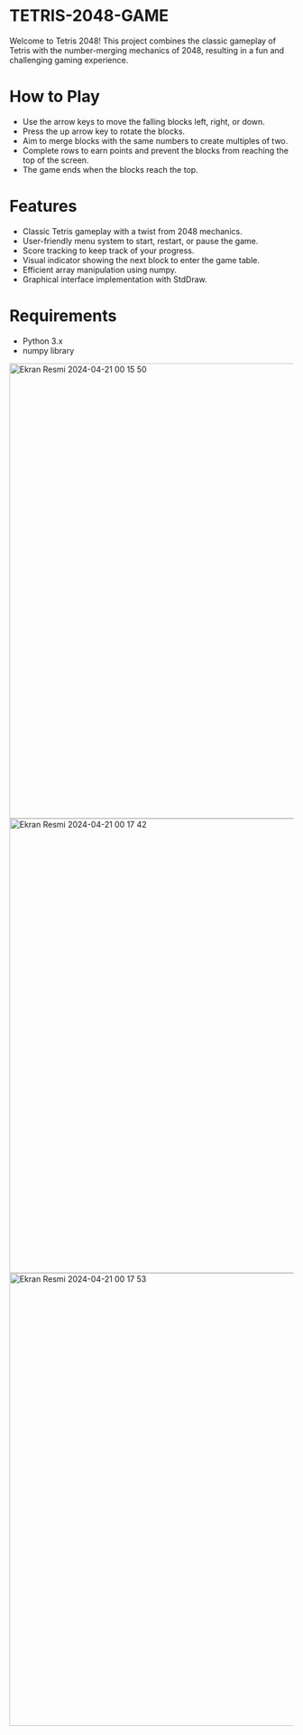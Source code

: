 # TETRIS-2048-GAME
Welcome to Tetris 2048! This project combines the classic gameplay of Tetris with the number-merging mechanics of 2048, resulting in a fun and challenging gaming experience.


# How to Play

* Use the arrow keys to move the falling blocks left, right, or down.
* Press the up arrow key to rotate the blocks.
* Aim to merge blocks with the same numbers to create multiples of two.
* Complete rows to earn points and prevent the blocks from reaching the top of the screen.
* The game ends when the blocks reach the top.


# Features

* Classic Tetris gameplay with a twist from 2048 mechanics.
* User-friendly menu system to start, restart, or pause the game.
* Score tracking to keep track of your progress.
* Visual indicator showing the next block to enter the game table.
* Efficient array manipulation using numpy.
* Graphical interface implementation with StdDraw.


# Requirements

* Python 3.x
* numpy library



<img width="805" alt="Ekran Resmi 2024-04-21 00 15 50" src="https://github.com/sinemozbey/TETRIS-2048-GAME/assets/117225280/d0dce183-11f9-45c2-ba0b-4fb3c4e578f5">




<img width="804" alt="Ekran Resmi 2024-04-21 00 17 42" src="https://github.com/sinemozbey/TETRIS-2048-GAME/assets/117225280/19d05f0b-4f09-4716-900b-2b16c4605e15">




<img width="801" alt="Ekran Resmi 2024-04-21 00 17 53" src="https://github.com/sinemozbey/TETRIS-2048-GAME/assets/117225280/771b77bf-994f-4db9-b660-173990e3f835">

